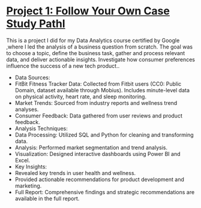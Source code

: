 # [Project 1: Follow Your Own Case Study Pathl](https://boutheinan.github.io/Bellabeat-company/?fbclid=IwY2xjawEq3gRleHRuA2FlbQIxMAABHUZNokSX4wpiFHKm-vxIFcPudoDYrHtbMy09xP4q4qNH6KD40VZLLW26tA_aem_P9_npJ7WKI5-Hw63UOkHcw) 
This is a project I did for my Data Analytics course certified by Google ,where I led the analysis of a business question from scratch. The goal was to choose a topic, define the business task, gather and process relevant data, and deliver actionable insights. Investigate how consumer preferences influence the success of a new tech product..

* Data Sources:
* FitBit Fitness Tracker Data: Collected from Fitbit users (CC0: Public Domain, dataset available through Mobius). Includes minute-level data on physical activity, heart rate, and sleep monitoring.
* Market Trends: Sourced from industry reports and wellness trend analyses.
* Consumer Feedback: Data gathered from user reviews and product feedback.
* Analysis Techniques:
* Data Processing: Utilized SQL and Python for cleaning and transforming data.
* Analysis: Performed market segmentation and trend analysis.
* Visualization: Designed interactive dashboards using Power BI and Excel.
* Key Insights:
* Revealed key trends in user health and wellness.
* Provided actionable recommendations for product development and marketing.
* Full Report: Comprehensive findings and strategic recommendations are available in the full report.



